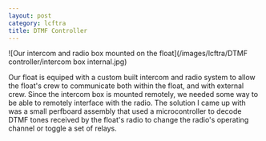 ```yaml
---
layout: post
category: lcftra
title: DTMF Controller
---
```

![Our intercom and radio box mounted on the float](/images/lcftra/DTMF controller/intercom box internal.jpg)

Our float is equiped with a custom built intercom and radio system to allow the float's crew to communicate both within the float, and with external crew. Since the intercom box is mounted remotely, we needed some way to be able to remotely interface with the radio.<!--more--> The solution I came up with was a small perfboard assembly that used a microcontroller to decode DTMF tones received by the float's radio to change the radio's operating channel or toggle a set of relays.

